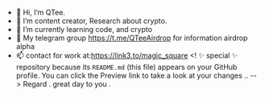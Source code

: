 - 👋 Hi, I’m QTee.
- 👀 I’m content creator, Research about crypto.
- 🌱 I’m currently learning code, and crypto 
- 💞️ My telegram group https://t.me/QTeeAirdrop for information airdrop alpha
- 📫 contact for work at:https://link3.to/magic_square 
<!
 ✨ special ✨ repository because its `README.md` (this file) appears on your GitHub profile.
You can click the Preview link to take a look at your changes ..
--> Regard .
great day to you .
